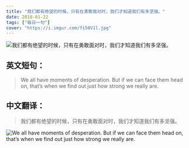 ```yaml
---
title: "我们都有绝望的时候，只有在勇敢面对时，我们才知道我们有多坚强。"
date: 2018-01-22
tags: ["每日一句"]
cover: "https://i.imgur.com/fi50V1l.jpg"
---
```


![我们都有绝望的时候，只有在勇敢面对时，我们才知道我们有多坚强。](https://i.imgur.com/SN7qWOl.jpg)

## 英文短句：
> We all have moments of desperation. But if we can face them head on, that’s when we find out just how strong we really are.

<!--more-->

## 中文翻译：
> 我们都有绝望的时候，只有在勇敢面对时，我们才知道我们有多坚强。

![We all have moments of desperation. But if we can face them head on, that’s when we find out just how strong we really are.](https://i.imgur.com/5jupva3.jpg)

